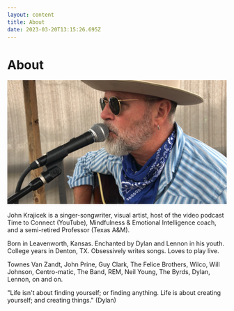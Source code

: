 ```yaml
---
layout: content
title: About
date: 2023-03-20T13:15:26.695Z
---
```

# About

![](../../images/uploads/LonePintgigstill.png)

J﻿ohn Krajicek is a singer-songwriter, visual artist, host of the video podcast Time to Connect (YouTube), Mindfulness & Emotional Intelligence coach, and a semi-retired Professor (Texas A&M).

B﻿orn in Leavenworth, Kansas. Enchanted by Dylan and Lennon in his youth. College years in Denton, TX. Obsessively writes songs. Loves to play live.

Townes Van Zandt, John Prine, Guy Clark, The Felice Brothers, Wilco, Will Johnson, Centro-matic, The Band, REM, Neil Young, The Byrds, Dylan, Lennon, on and on.

"Life isn't about finding yourself; or finding anything. Life is about creating yourself; and creating things." (Dylan)